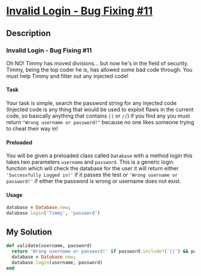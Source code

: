 # [Invalid Login - Bug Fixing #11](https://www.codewars.com/kata/55e4c52ad58df7509c00007e)

## Description
### Invalid Login - Bug Fixing #11
Oh NO! Timmy has moved divisions... but now he's in the field of security. Timmy, being the top coder he is, has allowed
some bad code through. You must help Timmy and filter out any injected code!

#### Task
Your task is simple, search the password string for any injected code (Injected code is any thing that would be used to 
exploit flaws in the current code, so basically anything that contains `||` or `//`) if you find any you must return 
`"Wrong username or password!"` because no one likes someone trying to cheat their way in!

#### Preloaded
You will be given a preloaded class called `Database` with a method login this takes two parameters `username` and 
`password`. This is a generic login function which will check the database for the user it will return either 
`'Successfully Logged in!'` if it passes the test or `'Wrong username or password!'` if either the password is wrong or 
username does not exist.

#### Usage
```ruby
database = Database.new;
database.login('Timmy', 'password')
```

## My Solution
```ruby
def validate(username, password)
  return 'Wrong username or password!' if password.include?('||') && password.include?('//')
  database = Database.new;
  database.login(username, password)
end
```
